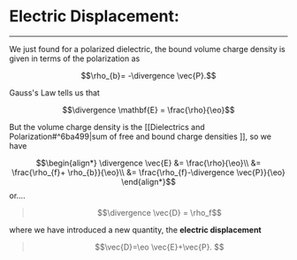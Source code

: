 # Electric Displacement:
***

We just found for a polarized dielectric, the bound volume charge density is given in terms of the polarization as

$$\rho_{b}= -\divergence \vec{P}.$$

Gauss's Law tells us that

$$\divergence \mathbf{E} = \frac{\rho}{\eo}$$

But the volume charge density is the [[Dielectrics and Polarization#^6ba499|sum of free and bound charge densities ]], so we have

$$\begin{align*}
\divergence \vec{E} &= \frac{\rho}{\eo}\\
&= \frac{\rho_{f}+ \rho_{b}}{\eo}\\
&= \frac{\rho_{f}-\divergence \vec{P}}{\eo}
\end{align*}$$
or....

>$$\divergence \vec{D} = \rho_f$$

where we have introduced a new quantity, the **electric displacement**

>$$\vec{D}=\eo \vec{E}+\vec{P}. $$

